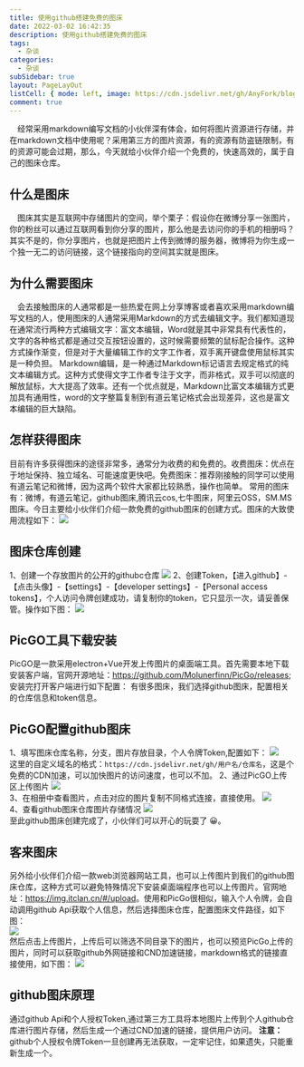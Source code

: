 ```yaml
---
title: 使用github搭建免费的图床
date: 2022-03-02 16:42:35
description: 使用github搭建免费的图床
tags:
  - 杂谈
categories:
  - 杂谈
subSidebar: true
layout: PageLayOut
listCell: { mode: left, image: https://cdn.jsdelivr.net/gh/AnyFork/blog-images/markdown/202203021636834.jpg }
comment: true
---
```


&emsp;经常采用markdown编写文档的小伙伴深有体会，如何将图片资源进行存储，并在markdown文档中使用呢？采用第三方的图片资源，有的资源有防盗链限制，有的资源可能会过期，那么，今天就给小伙伴介绍一个免费的，快速高效的，属于自己的图床仓库。

<!-- more -->

## 什么是图床

&emsp;图床其实是互联网中存储图片的空间，举个栗子：假设你在微博分享一张图片，你的粉丝可以通过互联网看到你分享的图片，那么他是去访问你的手机的相册吗？其实不是的，你分享图片，也就是把图片上传到微博的服务器，微博将为你生成一个独一无二的访问链接，这个链接指向的空间其实就是图床。

## 为什么需要图床
&emsp;会去接触图床的人通常都是一些热爱在网上分享博客或者喜欢采用markdown编写文档的人，使用图床的人通常采用Markdown的方式去编辑文字。我们都知道现在通常流行两种方式编辑文字：富文本编辑，Word就是其中非常具有代表性的，文字的各种格式都是通过交互按钮设置的，这时候需要频繁的鼠标配合操作。这种方式操作渐变，但是对于大量编辑工作的文字工作者，双手离开键盘使用鼠标其实是一种负担。
Markdown编辑，是一种通过Markdown标记语言去规定格式的纯文本编辑方式。这种方式使得文字工作者专注于文字，而非格式，双手可以彻底的解放鼠标，大大提高了效率。还有一个优点就是，Markdown比富文本编辑方式更加具有通用性，word的文字整篇复制到有道云笔记格式会出现差异，这也是富文本编辑的巨大缺陷。

## 怎样获得图床
目前有许多获得图床的途径非常多，通常分为收费的和免费的。收费图床：优点在于地址保持、独立域名、可能速度更快吧。免费图床：推荐刚接触的同学可以使用有道云笔记和微博，因为这两个软件大家都比较熟悉，操作也简单。 常用的图床有：微博，有道云笔记，github图床,腾讯云cos,七牛图床，阿里云OSS，SM.MS图床。今日主要给小伙伴们介绍一款免费的github图床的创建方式。图床的大致使用流程如下：
![](https://cdn.jsdelivr.net/gh/AnyFork/blog-images/markdown/202203021701018.png)

## 图床仓库创建
1、创建一个存放图片的公开的githubc仓库
![](https://cdn.jsdelivr.net/gh/AnyFork/blog-images/markdown/202203021717135.png)
2、创建Token，【进入github】-【点击头像】-【settings】-【developer settings】-【Personal access tokens】，个人访问令牌创建成功，请复制你的token，它只显示一次，请妥善保管。操作如下图：
![](https://cdn.jsdelivr.net/gh/AnyFork/blog-images/markdown/202203021717283.png)
## PicGO工具下载安装
PicGO是一款采用electron+Vue开发上传图片的桌面端工具。首先需要本地下载安装客户端，官网开源地址：<https://github.com/Molunerfinn/PicGo/releases>; 安装完打开客户端进行如下配置：
有很多图床，我们选择github图床，配置相关的仓库信息和token信息。

## PicGO配置github图床
1、填写图床仓库名称，分支，图片存放目录，个人令牌Token,配置如下：
![](https://cdn.jsdelivr.net/gh/AnyFork/blog-images/markdown/202203021709999.png)  
这里的自定义域名的格式：`https://cdn.jsdelivr.net/gh/用户名/仓库名`，这是个免费的CDN加速，可以加快图片的访问速度，也可以不加。
2、通过PicGO上传区上传图片
![](https://cdn.jsdelivr.net/gh/AnyFork/blog-images/markdown/202203021726001.png)  
3、在相册中查看图片，点击对应的图片复制不同格式连接，直接使用。
![](https://cdn.jsdelivr.net/gh/AnyFork/blog-images/markdown/202203021726886.png)  
4、查看github图床仓库图片存储情况
![](https://cdn.jsdelivr.net/gh/AnyFork/blog-images/markdown/202203021730066.png)  
至此github图床创建完成了，小伙伴们可以开心的玩耍了 :grinning:。

## 客来图床
另外给小伙伴们介绍一款web浏览器网站工具，也可以上传图片到我们的github图床仓库，这种方式可以避免特殊情况下安装桌面端程序也可以上传图片。官网地址：<https://img.itclan.cn/#/upload>。使用和PicGo很相似，输入个人令牌，会自动调用github Api获取个人信息，然后选择图床仓库，配置图床文件路径，如下图：  
![](https://cdn.jsdelivr.net/gh/AnyFork/blog-images/markdown/202203021749103.png)  
然后点击上传图片，上传后可以筛选不同目录下的图片，也可以预览PicGo上传的图片，同时可以获取github外网链接和CND加速链接，markdown格式的链接直接使用，如下图：
![](https://cdn.jsdelivr.net/gh/AnyFork/blog-images/markdown/202203021750165.png)  

## github图床原理
通过github Api和个人授权Token,通过第三方工具将本地图片上传到个人github仓库进行图片存储，然后生成一个通过CND加速的链接，提供用户访问。 **注意：** github个人授权令牌Token一旦创建再无法获取，一定牢记住，如果遗失，只能重新生成一个。

<Reward/>
